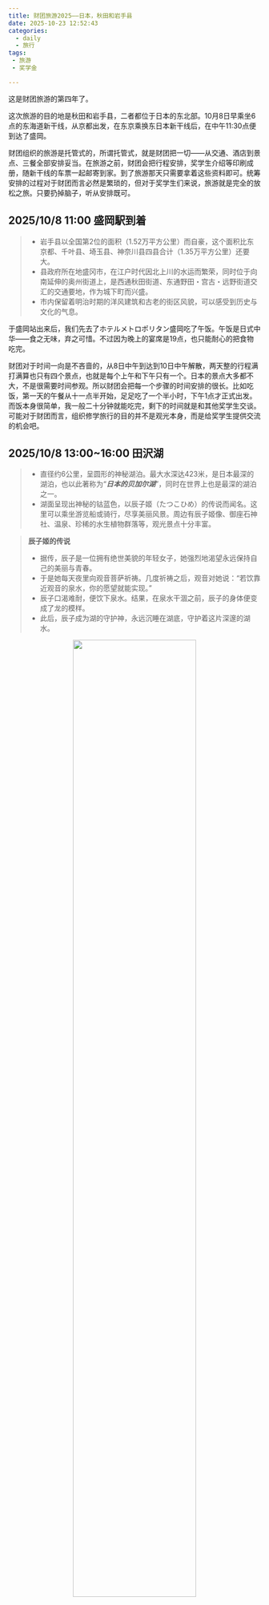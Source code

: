 ```yaml
---
title: 财团旅游2025——日本，秋田和岩手县
date: 2025-10-23 12:52:43
categories:
  - daily
  - 旅行
tags:
 - 旅游
 - 奖学金

---
```

这是财团旅游的第四年了。

这次旅游的目的地是秋田和岩手县，二者都位于日本的东北部。10月8日早乘坐6点的东海道新干线，从京都出发，在东京乘换东日本新干线后，在中午11:30点便到达了盛岡。

<!-- more -->

财团组织的旅游是托管式的，所谓托管式，就是财团把一切——从交通、酒店到景点、三餐全部安排妥当。在旅游之前，财团会把行程安排，奖学生介绍等印刷成册，随新干线的车票一起邮寄到家。到了旅游那天只需要拿着这些资料即可。统筹安排的过程对于财团而言必然是繁琐的，但对于奖学生们来说，旅游就是完全的放松之旅。只要扔掉脑子，听从安排既可。

## 2025/10/8 11:00 盛岡駅到着</h2>

>- 岩手县以全国第2位的面积（1.52万平方公里）而自豪，这个面积比东京都、千叶县、埼玉县、神奈川县四县合计（1.35万平方公里）还要大。
>- 县政府所在地盛冈市，在江户时代因北上川的水运而繁荣，同时位于向南延伸的奥州街道上，是西通秋田街道、东通野田・宫古・远野街道交汇的交通要地，作为城下町而兴盛。
>- 市内保留着明治时期的洋风建筑和古老的街区风貌，可以感受到历史与文化的气息。

于盛岡站出来后，我们先去了ホテルメトロポリタン盛岡吃了午饭。午饭是日式中华——食之无味，弃之可惜。不过因为晚上的宴席是19点，也只能耐心的把食物吃完。

财团对于时间一向是不吝啬的，从8日中午到达到10日中午解散，两天整的行程满打满算也只有四个景点，也就是每个上午和下午只有一个。日本的景点大多都不大，不是很需要时间参观。所以财团会把每一个步骤的时间安排的很长。比如吃饭，第一天的午餐从十一点半开始，足足吃了一个半小时，下午1点才正式出发。而饭本身很简单，我一般二十分钟就能吃完，剩下的时间就是和其他奖学生交谈。可能对于财团而言，组织修学旅行的目的并不是观光本身，而是给奖学生提供交流的机会吧。

## 2025/10/8 13:00~16:00 田沢湖</h2>

>- 直径约6公里，呈圆形的神秘湖泊。最大水深达423米，是日本最深的湖泊，也以此著称为“***日本的贝加尔湖***”，同时在世界上也是最深的湖泊之一。
>- 湖面呈现出神秘的钴蓝色，以辰子姬（たつこひめ）的传说而闻名。这里可以乘坐游览船或骑行，尽享美丽风景。周边有辰子姬像、御座石神社、温泉、珍稀的水生植物群落等，观光景点十分丰富。

>**辰子姬的传说**
>- 据传，辰子是一位拥有绝世美貌的年轻女子，她强烈地渴望永远保持自己的美丽与青春。
>- 于是她每天夜里向观音菩萨祈祷。几度祈祷之后，观音对她说：“若饮靠近观音的泉水，你的愿望就能实现。”
>- 辰子口渴难耐，便饮下泉水。结果，在泉水干涸之前，辰子的身体便变成了龙的模样。
>- 此后，辰子成为湖的守护神，永远沉睡在湖底，守护着这片深邃的湖水。

<div align="center">
  <img src="/images/daily/travel/sctrip25/tzk1.jpg" alt="" width="70%">
  <p style="text-align:center;">阴天的田沢湖</p>
</div>

<div align="center">
  <img src="/images/daily/travel/sctrip25/tzk2.jpg" alt="" width="70%">
  <p style="text-align:center;">略微出了太阳的田沢湖，波光粼粼</p>
</div>

我每次旅游的景点只要有湖，我必然想起《岳阳楼记》：
>若夫霪雨霏霏，连月不开；阴风怒号，浊浪排空；日星隐耀，山岳潜形；商旅不行，樯倾楫摧；薄暮冥冥，虎啸猿啼。 ……
>至若春和景明，波澜不惊；上下天光，一碧万顷；沙鸥翔集，锦鳞游泳；岸芷汀兰，郁郁青青。而或长烟一空，皓月千里，浮光跃金，静影沉璧，渔歌互答，此乐何极！

这两个照片就完美展现了岳阳楼记中的景象，虽然阴天的时候没有那么阴郁，但是仍有薄暮冥冥之感。反观晴天之时，真是上下天光，一碧万顷！
当然日本的这个小湖肯定定不能和洞庭湖比较的，只是笔者游至此地，略有所感罢了。

<div align="center">
  <img src="/images/daily/travel/sctrip25/tzk3.jpg" alt="" width="50%">
  <p style="text-align:center;">辰子姬像</p>
</div>

## 2025/10/8 17:30 ホテル森の風　鶯宿</h2>

很经典也很传统的日式温泉酒店。也是财团选择酒店种类的首选。三个人住一屋。睡觉前在你吃饭的时候会有服务员来给你铺床，不过不用担心财物丢失，日本这方面还是很令人放心的

<div align="center">
  <img src="/images/daily/travel/sctrip25/hotel1.jpg" alt="描述文字" width="70%">
  <p style="text-align:center;">一张酒店的网图</p>
</div>

## 2025/10/9 9:30~11:30 小岩井農場</h2>

>- 小岩井农场建于明治24年（1891年），由日本铁道公司的小野义真、三菱的岩崎弥之助，以及铁道厅官员井上胜三人共同创立。
>- 名称“小岩井”取自三人姓氏的首字：小野（小）、岩崎（岩）、井上（井）。

>- 当时这片土地是一片荒原，土壤强酸性，几乎无法种植作物。经过改良后，牧草与牛乳的生产得到发展，最终建成了日本近代畜牧业的基础。通过黄油与奶酪的生产，小岩井农场奠定了日本乳业的根基。
>- 农场面积约3000公顷，其中1000公顷为牧草地，另外2000公顷是人工种植的森林。农场还设有职工家庭的保育园和学校等设施。
>- 自20世纪60年代起，农场的一部分对游客开放，提供骑马、制作黄油、品尝冰淇淋等体验活动，让人们能亲身感受农业与自然的乐趣。

<div align="center">
  <img src="/images/daily/travel/sctrip25/xyj1.jpg" alt="" width="50%">
  <p style="text-align:center;">小岩井农场的羊羊</p>
</div>

相对于农场本身而言，农产品才是更吸引我的。在农场里我的唯一目标就是吃到农场里的牛直接产出制成的牛奶和冰淇淋。幸好如愿以偿了。

<div align="center">
  <img src="/images/daily/travel/sctrip25/xyj2.jpg" alt="" width="30%">
  <p style="text-align:center;">农场牛奶直产冰淇淋</p>
</div>

必须吐槽一下这一天的午饭，我得说这是旅行中的比较令人不满意的一顿午饭——我愿称之为韩国国宴。
放眼望去，除了三片鸡胸肉，目光所及之处仅是蔬菜的尸体，还被残忍腌制分尸了。咸菜种类倒是挺多，一共七八种，嗯，倒不难吃。但是对于中国人来说，还是太超前了。
<div align="center">
  <img src="/images/daily/travel/sctrip25/xyj3.jpg" alt="" width="70%">
  <p style="text-align:center;">韩国国宴午餐</p>
</div>

## 2025/10/9 13:30-16:30 宮沢賢治記念館・花巻新渡戸記念館

>**宫泽贤治纪念馆（みやざわけんじきねんかん）**
>- 宫泽贤治生于明治29年（1896年）岩手县花卷市，37岁时早逝。在短暂的一生中，他创作了大量作品。代表作包括《银河铁道之夜》《要求太多的餐馆》等童话与诗歌，被收入日本的国语教材中。
>- 纪念馆中介绍了宫泽贤治作为农学校教师、科学家、艺术家、宗教信仰者等多方面的活动，还展示了影片与原稿手迹等资料。
>- 此外，在纪念馆旁的“波兰广场”上，建有以贤治设计理念为基础的南斜花坛与日晷花坛，象征他对自然与宇宙的热爱。

>花卷新渡户纪念馆（はなまきにとべきねんかん）
>- 新渡户家族自庆长3年（1598年）起约230年间居住在花卷，是指导花卷城主及武士的名族。
>- 2代前的新渡户稻造（にとべいなおぞう）以其肖像被印在**旧5000日元纸币上**而广为人知。
>- 他生于文久2年（1862年）盛冈。著有《武士道》，以此向世界介绍日本精神。作为国际联盟（国联）事务次长，他为国际和平与合作作出贡献。纪念馆介绍了他的生平与思想，展示了他致力于教育与国际理解的足迹。

这两个纪念馆倒是没有什么特别好说的，第一个是类似于郭沫若+冰心之类的人是诗人、童话家、教育者、宗教哲学家和科学家。但是有一点需要狠狠差评：在介绍宫泽的生平大事记的时候。<strong>当写至918事变时，居然写的是中华民国北大营军队炸毁南满铁路导致事件爆发。</strong>作为沈阳人，真的不能容忍这种明目张胆的历史虚无主义！

第二个纪念馆有一些点还是比较吸引我的，其中以新渡户稻造的生平为最。我很喜欢在逛纪念馆的时候细致的看人物的生平，这样颇有一些自己在咀嚼历史的感觉——把一个人的一生反复品味透彻。印象最深的是稻造及其妻子玛丽的历史：新渡户稻造1884年赴美国留学，就读于约翰·霍普金斯大学主修农业经济。期间结识了玛丽·埃尔金森，两人因共同的理想（教育与和平）而相知相爱。1889年，他们在美国结婚，这在当时的日本社会是非常罕见的“国际婚姻”。他们的婚姻融合了日本的儒家伦理与西方的贵格精神，彼此平等、互相尊重，被视为“跨文化理解的象征”。
在看完历史后我特意去查了一下贵格精神是什么，chatgpt给我的解释是：
>贵格精神（Quaker Spirit）是指**贵格会（Society of Friends）**的核心信仰与行为准则
>- 贵格会认为，每个人心中都有“上帝之光”——一种来自神的良知与真理。因此，每个人都是平等的，都能直接感受到神的启示。这种思想反对教会的等级制度和形式化仪式，强调“信仰不在教堂，而在心中”。
>- 贵格会以“非暴力主义”著称。他们拒绝参军、拒绝战争，也反对死刑与任何形式的暴力。
>- 贵格徒相信所有人（无论性别、种族、阶级）在上帝面前都是平等的。他们是最早倡导女性教育、反奴隶制度、以及人权平等的群体之一。

放到中国来讲的话大概就是性本善论+兼爱非攻+仁者爱人的结合体。中华的老祖宗们的思想还是太先进和超前了。

## 2025/10/10 10:00~13:00 中尊寺</h2>

>- 中尊寺创立于嘉祥3年（850年），由比叡山延历寺的高僧慈觉大师圆仁开创。
>- 12世纪初，藤原清衡在经历“后三年之战”后，为了追悼在战乱中死去的灵魂，重建并扩建了中尊寺。
>- 他希望通过建立宏伟的寺院与佛像，宣扬“以佛之教化使国土安宁”的理念。
>- 金色堂建于天治元年（1124年），外内全部贴金，堂内供奉着藤原三代的遗骸，是日本现存唯一完整保留平安时代后期佛教艺术的建筑。
>- 内部装饰使用了螺钿、象牙、漆绘、金银丝等工艺，金光闪耀，被称为“平安美的极致”。
>- 1950年（昭和25年）被指定为日本国宝，并被列入世界文化遗产名录。

是一座由金箔包裹着的寺庙，不是很大但是很有历史的重量感。

<div align="center">
  <img src="/images/daily/travel/sctrip25/zzs1.jpg" alt="" width="70%">
  <p style="text-align:center;">金色堂内部</p>
</div>

中尊寺坐落于山上，从一处景点走到另一处需要走一段时间的山路，好在秋高气爽，景色宜人。从山上望去能看到一马平川的平原和在上面宛如“蜘蛛网”般的东北新干线。之所以是带双引号是因为只有一两条大线，很像蜘蛛网刚开始建的样子。

<div align="center">
  <img src="/images/daily/travel/sctrip25/zzs2.jpg" alt="描述文字" width="70%">
  <p style="text-align:center;">从山上望去</p>
</div>

## 2025/10/10 13:30 一の関駅解散</h2>
解散之后，就乘坐新干线原路返回京都了。

## 后记</h2>

在这里放一些财团晚上提供的晚餐，晚饭是非常精致的日式会席，除了吃不饱剩下都很完美。
<div align="center">
  <img src="/images/daily/travel/sctrip25/hj1.jpg" alt="描述文字" width="70%">
  <p style="text-align:center;">晚饭1</p>
</div>

<div align="center">
  <img src="/images/daily/travel/sctrip25/hj2.jpg" alt="描述文字" width="70%">
  <p style="text-align:center;">晚饭2</p>
</div>